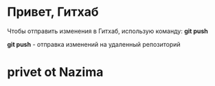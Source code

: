 
# Привет, Гитхаб

Чтобы отправить изменения в Гитхаб, использую команду: **git push** 


**git push** - отправка изменений на удаленный репозиторий 
#  privet ot Nazima